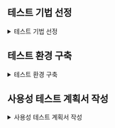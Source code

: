 
## 테스트 기법 선정

<details>
<summary> 테스트 기법 선정 </summary>
 
## 휴리스틱 평가

    목적 - 디자인 전문가들이 사용성 원칙 또는 휴리스틱 가이드라인에 비추어 평가하려는 대상의 문제점을 발견하고 디자인에 반영하는 방법

    결과물 - 결과보고서

    절차
    1. 평가계획을 수립 및 평가를 실행함.
    2. 발견된 이슈를 취합하고, 개선방향을 논의함.
    3. 평가 결과를 정리하여 평가보고서를 작성함.

## 페이퍼 프로토타입 평가

    목적 - 실제 출시될 제품의 디자인을 미리 경험해 봄으로서 수정 및 보완해야 할 부분을 발견함

    결과물 - 프로토타입

    절차
    1. 종이 위에 제품 및 시스템 계략도를 그림.
    2. 페이지에 특정 순서에 따라 번호나 설명을 별도로 붙임.
    3. 사용자, 디자이너들이 실제 형태를 테스트하면서 발전시킴.

## 선호도 평가

    목적 - 사용자의 감성을 제대로 읽어내기 위해 과학적인 시점에서 객관적으로 해석함.

    결과물 - 선호도 평가

    내용 - 수집되는 자료의 특성에 따라서 적절한 주정법을 적용해야 함.
	  1. 점수
	  2. 순위
	  3. 태도 - 기반 선호도
	  4. 속성 - 기반 선호도

## 성능 평가

    목적 - 개발 마지막 단계에서 각 제품이나 서비스의 테스크들이 지닌 장단점을 파악하기 위해 실행함.

    결과물 - 학습성, 효율성, 기억용이성, 오류, 만족도에 대한 평가

    내용
    1. 학습성: 쉽게 학습할 수 있는가
    2. 효율성: 일단 학습하면 매번 신속하게 사용할 수 있는가
    3. 기억용이성: 사용한 기능을 능숙하게 다시 수행할 수 있는가
    4. 오류: 오류가 적고, 사용자가 상황을 쉽게 극복할 수 있는가
    5. 만족도: 사용하는 것이 즐겁고 만족스러운가

-------------------

## 사용성 테스트의 목적과 필요성, 중요성

#### 일반 사용자를 대상으로 구현된 UI를 사용해 보도록 하면서 사용성에서의 문제점을 도출해 내는 방식으로 배포 전에 최종적으로 검증하는 중요한 절차이다.

     1. 시각적으로 명확하게 확인할 수 있고, 구별될 수 있도록 구현되어 있는지 확인
     2. 사용자의 행동을 원하는 방향으로 자연스럽게 유도할 수 있도록 구현되어 있는지 확인
     3. 사용자가 의도한 대로 시스템의 반응이 적절하게 구현되어 있는지 확인
     4. 사용자의 편의성을 충분히 고려하였는지, 사용자가 예상할 수 있는 행위와 일치하는지에 대해서 확인

#### 개발자가 간과하기 쉬운 발견하지 못한 문제점을 효율적으로 찾아 낼 수 있는 방법이다.

     1. 개발된 의도대로 잘 구현이 되었는지, 실제 사용자의 테스트를 통해 확인
     2. 세부적인 기능들이 정확하게 작동을 하는지 실제 사용자의 테스트를 통해 확인
     3. 사용자들은 모를 수 있는 전문 용어들이 사용되는 개발자들이 간과하기 쉬운 실수들이 없는지 확인

#### 실제로 운영 시 발생할 수 있는 문제들을 도출하고, 분석을 통해 예측함으로서 미리 대책을 세워서 준비할 수 있는 방법이다.

     1. 발생할 수 있는 잠재적인 문제점을 발굴하여 대응책을 수립
     2. 사용하게 될 사용자의 속성에 가까운 사람들이 사용성 테스트에 참여함으로서 현실적이고, 정확한 결과를 얻을 수 있다.

-------------------

## 사용성을 검증하고자 하는 대상의 단계별 구체적인 내용을 파악

#### 1. 대상의 계획 단계 내용을 확인한다.

     1. 주요 대상 영역이 무엇인지 확인
     2. 대상영역이 상호 간에 어떻게 연계되어 추진되어야 하는가를 이해

#### 2. 대상의 요구 분석 단계 내용을 파악한다.

     1. 수행 순서가 계획대로 이행되고 잇는가를 확인
     2. 대상을 파악하기 위한 순서가 의도된 바대로 이행되는가 여부를 파악
     3. 프로세스의 흐름을 파악

#### 3. 콘셉트 기획 단계 내용을 파악한다.

     1. 관리 방법이 실제 성과를 나타내고 있는가를 확인
     2. 타당성과 우수성을 판단할 수 있는 측정 개념이 적용되고 있는가를 파악

-------------------

## 사용성 검증을 위해 다양한 UI 사용성 테스트 기법

###  휴리스틱 평가

#### 장점 

+ 상대적으로 비용이 적게 들어가며, 초기에 문제점을 발견할 수 있다.


#### 단점

+ 구체적이고 계량적인 평가 자료를 만들기 어렵고, 전문가와 사용자가 시스템을 바라보는 시각이 다를 수 있다.
+ 전문가의 능력에 따라 평가 결과가 달라질 수 있다.

### 페이퍼 프로토타입 테스트 기법의 정의와 체크리스트

+  한 달 이상의 시간이 소요될 수 있다.
+ 중요한 내용을 빠짐없이 체크할 수 있도록 체크리스트 준비한다.
+ 어떠한 항목을 체크리스트의 항목으로 할지는 대상 제품의 문제점을 정확히 찾아내는데 매우 중요하다.
+ 기존에 유사한 대상 제품의 사용성 테스트를 위해 활용되었던 체크리스트 등을 확보해 체크리스트 준비한다.

-------------------

## 여러 가지 UI 사용성 테스트 기법 중 구현된 UI를 테스트하기에 가장 적절한 기법을 선정

+ 테스트하고자 하는 시스템 UI의 평가항목을 추출한다.
+ 조사된 UI 사용성 테스트 기법의 장단점을 분석하여, 추출된 평가항목을 테스트하기에 적절한 테스트 기법을 선정한다.

</details>

## 테스트 환경 구축

<details>
<summary> 테스트 환경 구축 </summary>

## 수행 순서

### 테스트 환경 구축의 필요성 및 중요성에 대해서 인식을 공유하고, 중요 테스트 항목을 정리한다.

#### 1. 사용성 테스트를 실시하는 목표를 설정한다.

     1. 막연한 문제점의 발견을 목적으로 테스트를 실시하면 효율적이지 않다.
     2. 구체적인 목표를 설정하면, 사용성 테스트를 통해서 무엇을 도출해야 하는지가 명확하게 된다.
     3. 사용성 테스트 후의 작업을 위한 계획, 분석 작업 등이 용이해 진다.

#### 2. 사용성 테스트를 실시하는 과제를 설정한다.

     1. 사용자가 해당 시스템이나 소프트웨어를 사용할 때 실시하는 작업 들을 감안하여 설정해야 한다.
     2. 많은 사용자들이 접속하거나 사용할 만한 기능을 관제로 설정 해야한다.
     3. 제품을 실제로 구입하는 과정이 쉽게 구현이 되어 있어서 사용자가 어려움을 겪지 않고 간단하게 제품을 구입할 수 있는지를 확인하는 것이 과제가 될 수 있다.
     4. 그룹웨어로 예를 들면, 관계사와 회의를 실시하는 기안을 작성하여 비용 등을 입력하고 상사에게 결재를 올릴 수 있는지 확인하는 것이 과제가 될 수 있다.
     5. 공공기관을 예로 들면, 주민센터 운영시간, 방문하지 않고 온라인 발급 여부, 어떻게 하면 되는지 대한 절차 등이 상세하게 설명되어 있는지 찾는 것이 과제가 될 수 있다.

#### 3. 사용성 테스트를 실시하는데 소요되는 예산에 대해서 확인한다.

     1. 예산의 범위를 확인하고 예산에 맞추어 계획을 수립할 수 있도록 한다.
     2. 예산의 범위내에서 사용성 테스트를 실시하는데 지출될 항목 및 각 항목별 비용에 대해서 예측한다.
     3. 각 항목을 도출하고 비용을 산정한다.

### 구현된 UI의 사용성 테스트에서 일반적으로 검증해야 하는 주요 항목검증과 테스트 환경을 구축할 시 고려해야 할 사항에 대해서 정리한다.

#### 1. 일반적으로 점검해야 하는 항목을 정의한다.

     1. 요청된 사용자 수를 수용할 수 있는지 테스트, 요구된 응답 시간 내에 부하를 처리할 수 있는지 테스트하는 등 기본적인 애플리케이션의 성능을 평가한다.
     2. 수정된 부분과 시스템 나머지 부분과 연동하여 동작하는지 이들이 개선보다는 개악되지 않았는지 확인한다.
  
#### 2. 사용성 테스트 환경을 구축할 시 중점적으로 고려해야 할 사항에 대해서 정리한다.

     1. 테스트 대상 제품은 실제 운영될 대상 제품 환경과 유사 해야한다.
     2. 실제 운영될 대상 제품 데이터를 대표할 수 있는 데이터를 사용한다.
     3. UI의 사용성 테스트에는 가능한 한 명 이상의 테스트 참여자를 확보하여 수행해야 한다.

</details>

## 사용성 테스트 계획서 작성

<details>
<summary> 사용성 테스트 계획서 작성 </summary>

## 수행 순서

### 사용성 테스트 계획을 수립하고, 계획서를 작성하기 위해 개요, 목적, 범위, 대상 등에 대해서 정의한다.

#### 1. 개요 및 주의할 사항에 대해서 정의한다.

    1. 사용자에게 최종적으로 배포하기 전에, 일반 사용자를 대상으로 소프트웨어 및 서비스의 사용성을 검증하는 것이 사용성 테스트이다.
    2. 일반 사용자를 대상으로 사용성을 검증하는 단계임을 고려하여 적절한 테스트 방법과 평가 대상자를 선정해야 한다.
    3. 테스트 시나리오 및 테스트 케이스를 검토하면서 효과적인 사용성 테스트 계획을 수립해야 한다.

#### 2. 작성할 시 주의할 점에 대해서 정의한다.

    1. 사용성 테스트의 목표, 도구, 방법에 대해서 구체적으로 명시한다.
    2. 얻고자 하는 결과는 무엇인지, 사용성 테스트를 어떻게 진행 할 것인지에 대한 절차에 대해서 충분히 생각하여 구체적으로 명시한다.
    3. 최종적으로 배포하기 전에 시행하는 평가임을 충분히 고려하여 작성한다.
    4. 비교 평가를 통해 개발개선 정도를 평가하는 것을 포함한다.
    5. 목적, 범위, 대상 등을 고려하여 주의해야 할 사항에 대해서 정리하여 공유한다.

#### 3. 사용성 테스트를 수행하는 방법과 절차에 대해서 정의한다.

    1. 테스트를 진행하기 위한 세부 사항과 방법론을 설정하고 작성한다.
    2. 구체적인 단계별 절차에 대해서 정의한다.
    3. 사용성 테스트의 절차를 계획과 준비 단계, 테스트 실시 단계, 분석 단계로 크게 구분하고 각 단계별 세부적인 수행 내용에 대해서 정의한다.

### 사용자가 가장 관심 있어 하는 항목 및 많이 하는 활동에 대해서 정의한다. 

#### 1. 사용성 테스트를 수행하는 목적 및 역할에 대해서 정의한다.

    1. 사용성 테스트를 수행하는 목적에 대해서 정의한다.
    2. 가장 중요한 역할에 대해서 정의한다.

### 주요한 이슈 사항을 정리한다.

#### 1. 주요 기능을 조사하고 기준에 따라 분류를 실시한다.

    1. 사용자에게 제공하는 세부적인 기능들에 대해서 조사하고 기준에 따라 분류를 실시한다.
    2. 세부적인 기능들을 유사성, 중요성 등의 기준에 따라, 유형별로 분류하여 정리한다.
    3. 분류된 세부적인 기능들간의 연관 관계를 파악하고, 이를 문서화하여 정리한다.
    
#### 2. 주요한 이슈사항 및 사용자가 대상 제품을 사용하는 과정에서 발생할 수 있는 이슈사항을 정리한다.

    1. 수행하는 부서 및 담장자가 이슈사항에 대해 의견을 제시하고 부서 내부에서 논의를 실시한다.
    2. 사용자드 일부를 선정하여 대략적으로 사용하게 한 뒤에 이들의 의견을 수집한다.
    3. 과거 유사한 제품에서 사용성 테스트에 중점적으로 관심을 가지고 테스트를 실시한 부분 및 이슈사항에 대해서 조사한다.
    4. 수행 과정에 발생할 수 있는 이슈사항을 정리하여 문서화한다.

### 정리된 주요 이슈 사항을 기반으로 사용성 테스트에 대한 검토사항을 정리한다.

#### 1. 인터뷰 질문서를 작성한다.

      1. 사용자별로 구분하여 정리한다.
      2. 사용자 별로 사용성 테스트를 위한 사전 인터뷰 항목을 세분화한다.

#### 2. 인터뷰를 실시하고 결과를 정리한다.

      1. 이슈 사항 도출을 위한 인터뷰를 실시한다.

### 대상 제품의 사용성 테스트 시나리오를 설계한다.

    1. 대상 제품의 사용성 테스트 시나리오 구성, 목표를 정의한다.
    2. 경쟁 제품을 동시에 사용성 테스트를 수행해 비교분석한다.
    3. 기능간의 연계성을 파악하여, 사용성 테스트의 순서를 설정한다.
    4. 태스크를 설정한다.
